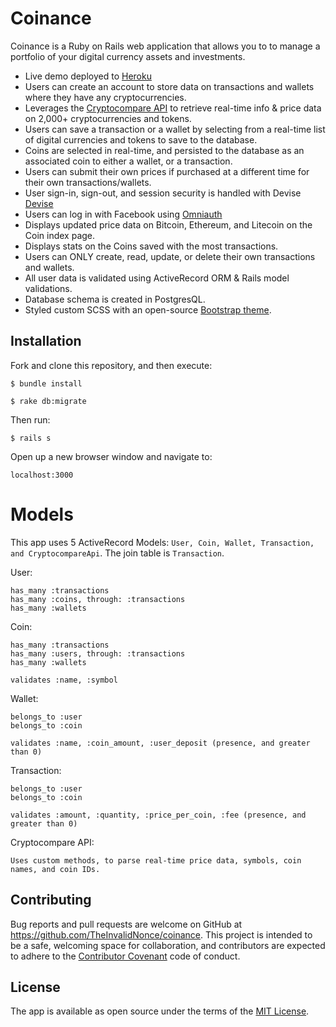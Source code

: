 # Coinance

Coinance is a Ruby on Rails web application that allows you to to manage a portfolio of your digital currency assets and investments.

* Live demo deployed to [Heroku](https://coinance.herokuapp.com)
* Users can create an account to store data on transactions and wallets where they have any cryptocurrencies.
* Leverages the [Cryptocompare API](https://www.cryptocompare.com/api/) to retrieve real-time info & price data on 2,000+ cryptocurrencies and tokens.
* Users can save a transaction or a wallet by selecting from a real-time list of digital currencies and tokens to save to the database.
* Coins are selected in real-time, and persisted to the database as an associated coin to either a wallet, or a transaction.
* Users can submit their own prices if purchased at a different time for their own transactions/wallets.
* User sign-in, sign-out, and session security is handled with Devise [Devise](https://github.com/plataformatec/devise)
* Users can log in with Facebook using [Omniauth](https://github.com/omniauth/omniauth)
* Displays updated price data on Bitcoin, Ethereum, and Litecoin on the Coin index page.
* Displays stats on the Coins saved with the most transactions.
* Users can ONLY create, read, update, or delete their own transactions and wallets.
* All user data is validated using ActiveRecord ORM & Rails model validations.
* Database schema is created in PostgresQL.
* Styled custom SCSS with an open-source [Bootstrap theme](https://bootswatch.com/lux/).

## Installation

Fork and clone this repository, and then execute:

    $ bundle install

    $ rake db:migrate

Then run:

    $ rails s

Open up a new browser window and navigate to:

    localhost:3000
    
# Models

This app uses 5 ActiveRecord Models: ```User, Coin, Wallet, Transaction, and CryptocompareApi```. The join table is ```Transaction```.

User:
  ```
  has_many :transactions
  has_many :coins, through: :transactions
  has_many :wallets
  ```
  
Coin:
  ```
  has_many :transactions
  has_many :users, through: :transactions
  has_many :wallets
  
  validates :name, :symbol
  ```
  
Wallet:
  ```
  belongs_to :user
  belongs_to :coin
  
  validates :name, :coin_amount, :user_deposit (presence, and greater than 0)
  ```
  
Transaction:
  ```
  belongs_to :user
  belongs_to :coin
  
  validates :amount, :quantity, :price_per_coin, :fee (presence, and greater than 0)
  ```
  
Cryptocompare API:
  
  ```
  Uses custom methods, to parse real-time price data, symbols, coin names, and coin IDs.
  ```
  
## Contributing

Bug reports and pull requests are welcome on GitHub at https://github.com/TheInvalidNonce/coinance. This project is intended to be a safe, welcoming space for collaboration, and contributors are expected to adhere to the [Contributor Covenant](http://contributor-covenant.org) code of conduct.

## License

The app is available as open source under the terms of the [MIT License](http://opensource.org/licenses/MIT).

